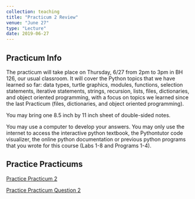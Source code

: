 ```yaml
---
collection: teaching
title: "Practicum 2 Review"
venue: "June 27"
type: "Lecture"
date: 2019-06-27
---
```


## Practicum Info
The practicum will take place on Thursday, 6/27 from 2pm to 3pm in BH 126,
our usual classroom.
It will cover the Python topics that we have learned so far:
data types, turtle graphics, modules, functions, selection statements, iterative statements, strings, recursion, lists, files, dictionaries, and
object oriented programming, with a focus on topics we learned since the
last Practicum (files, dictionaries, and object oriented programming).

You may bring one 8.5 inch by 11 inch sheet of double-sided notes.

You may use a computer to develop your answers. You may only use the internet to access the interactive python textbook,
the Pythontutor code visualizer,
the online python documentation or previous python programs that you wrote for this course (Labs 1-8 and Programs 1-4).

## Practice Practicums

[Practice Practicum 2](https://lgw2.github.io/teaching/csci127-summer-2019/lectures/practice_practicum_2.pdf)

[Practice Practicum Question 2](https://lgw2.github.io/teaching/csci127-summer-2019/lectures/practice_practicum_2_2.pdf)
